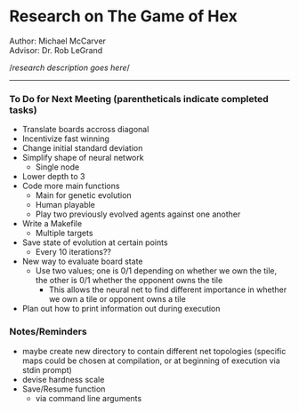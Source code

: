 # Research on The Game of Hex
Author: Michael McCarver<br />
Advisor: Dr. Rob LeGrand

/*research description goes here*/
***

### To Do for Next Meeting (parentheticals indicate completed tasks)
- Translate boards accross diagonal
- Incentivize fast winning
- Change initial standard deviation
- Simplify shape of neural network
	- Single node
- Lower depth to 3
- Code more main functions
   - Main for genetic evolution
	- Human playable
	- Play two previously evolved agents against one another
- Write a Makefile
	- Multiple targets
- Save state of evolution at certain points
   - Every 10 iterations??
- New way to evaluate board state
	- Use two values; one is 0/1 depending on whether we own the tile, the other is 0/1 whether the opponent owns the tile
		- This allows the neural net to find different importance in whether we own a tile or opponent owns a tile
- Plan out how to print information out during execution

### Notes/Reminders
- maybe create new directory to contain different net topologies (specific maps could be chosen at compilation, or at beginning of execution via stdin prompt)
- devise hardness scale
- Save/Resume function
   - via command line arguments
